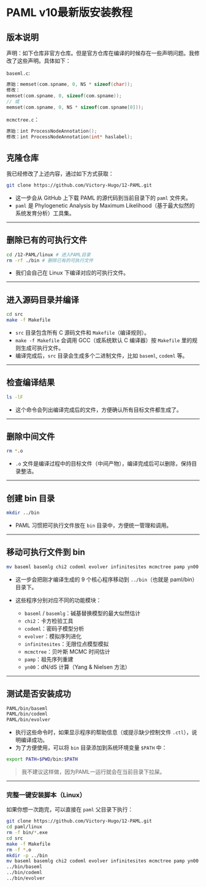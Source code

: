 # PAML v10最新版安装教程

## **版本说明**
声明：如下仓库非官方仓库。但是官方仓库在编译的时候存在一些声明问题。我修改了这些声明。具体如下：

`baseml.c`:
```c
原始：memset(com.spname, 0, NS * sizeof(char));
修改：
memset(com.spname, 0, sizeof(com.spname));
// 或
memset(com.spname, 0, NS * sizeof(com.spname[0]));
```

`mcmctree.c`：
```c
原始：int ProcessNodeAnnotation();
修改：int ProcessNodeAnnotation(int* haslabel);
```
## **克隆仓库**
我已经修改了上述内容，通过如下方式获取：
```bash
git clone https://github.com/Victory-Hugo/12-PAML.git
```

* 这一步会从 GitHub 上下载 PAML 的源代码到当前目录下的 `paml` 文件夹。
* `paml` 是 Phylogenetic Analysis by Maximum Likelihood（基于最大似然的系统发育分析）工具集。

---

## **删除已有的可执行文件**

```bash
cd /12-PAML/linux # 进入PAML目录
rm -rf ./bin # 删除已有的可执行文件
```

* 我们会自己在 Linux 下编译对应的可执行文件。

---

## **进入源码目录并编译**

```bash
cd src
make -f Makefile
```

* `src` 目录包含所有 C 源码文件和 `Makefile`（编译规则）。
* `make -f Makefile` 会调用 GCC（或系统默认 C 编译器）按 `Makefile` 里的规则生成可执行文件。
* 编译完成后，`src` 目录会生成多个二进制文件，比如 `baseml`, `codeml` 等。

---

## **检查编译结果**

```bash
ls -lF
```

* 这个命令会列出编译完成后的文件，方便确认所有目标文件都生成了。

---

## **删除中间文件**

```bash
rm *.o
```

* `.o` 文件是编译过程中的目标文件（中间产物），编译完成后可以删除，保持目录整洁。

---

## **创建 bin 目录**

```bash
mkdir ../bin
```

* PAML 习惯把可执行文件放在 `bin` 目录中，方便统一管理和调用。

---

## **移动可执行文件到 bin**

```bash
mv baseml basemlg chi2 codeml evolver infinitesites mcmctree pamp yn00 ../bin
```

* 这一步会把刚才编译生成的 9 个核心程序移动到 `../bin`（也就是 paml/bin）目录下。
* 这些程序分别对应不同的功能模块：

  * `baseml` / `basemlg`：碱基替换模型的最大似然估计
  * `chi2`：卡方检验工具
  * `codeml`：密码子模型分析
  * `evolver`：模拟序列进化
  * `infinitesites`：无限位点模型模拟
  * `mcmctree`：贝叶斯 MCMC 时间估计
  * `pamp`：祖先序列重建
  * `yn00`：dN/dS 计算（Yang & Nielsen 方法）

---

## **测试是否安装成功**

```bash
PAML/bin/baseml
PAML/bin/codeml
PAML/bin/evolver
```

* 执行这些命令时，如果显示程序的帮助信息（或提示缺少控制文件 `.ctl`），说明编译成功。
* 为了方便使用，可以将 `bin` 目录添加到系统环境变量 `$PATH` 中：

```bash
export PATH=$PWD/bin:$PATH
```
>我不建议这样做，因为PAML一运行就会在当前目录下拉屎。
---

### **完整一键安装脚本（Linux）**

如果你想一次跑完，可以直接在 `paml` 父目录下执行：

```bash
git clone https://github.com/Victory-Hugo/12-PAML.git
cd paml/linux
rm -f bin/*.exe
cd src
make -f Makefile
rm -f *.o
mkdir -p ../bin
mv baseml basemlg chi2 codeml evolver infinitesites mcmctree pamp yn00 ../bin
../bin/baseml
../bin/codeml
../bin/evolver
```

